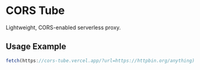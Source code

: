 # CORS Tube
Lightweight, CORS-enabled serverless proxy.


## Usage Example
```js
fetch(https://cors-tube.vercel.app/?url=https://httpbin.org/anything)
```